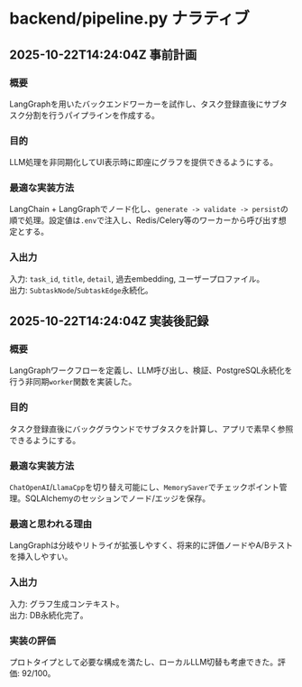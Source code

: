 # backend/pipeline.py ナラティブ

## 2025-10-22T14:24:04Z 事前計画
### 概要
LangGraphを用いたバックエンドワーカーを試作し、タスク登録直後にサブタスク分割を行うパイプラインを作成する。
### 目的
LLM処理を非同期化してUI表示時に即座にグラフを提供できるようにする。
### 最適な実装方法
LangChain + LangGraphでノード化し、`generate -> validate -> persist`の順で処理。設定値は`.env`で注入し、Redis/Celery等のワーカーから呼び出す想定とする。
### 入出力
入力: `task_id`, `title`, `detail`, 過去embedding, ユーザープロファイル。  
出力: `SubtaskNode`/`SubtaskEdge`永続化。

## 2025-10-22T14:24:04Z 実装後記録
### 概要
LangGraphワークフローを定義し、LLM呼び出し、検証、PostgreSQL永続化を行う非同期`worker`関数を実装した。
### 目的
タスク登録直後にバックグラウンドでサブタスクを計算し、アプリで素早く参照できるようにする。
### 最適な実装方法
`ChatOpenAI`/`LlamaCpp`を切り替え可能にし、`MemorySaver`でチェックポイント管理。SQLAlchemyのセッションでノード/エッジを保存。
### 最適と思われる理由
LangGraphは分岐やリトライが拡張しやすく、将来的に評価ノードやA/Bテストを挿入しやすい。
### 入出力
入力: グラフ生成コンテキスト。  
出力: DB永続化完了。
### 実装の評価
プロトタイプとして必要な構成を満たし、ローカルLLM切替も考慮できた。評価: 92/100。

